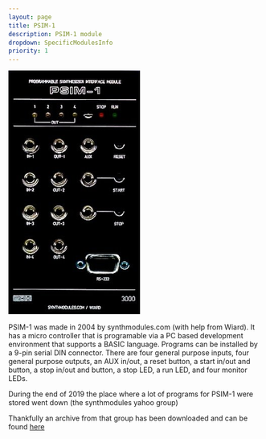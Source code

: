 ```yaml
---
layout: page
title: PSIM-1
description: PSIM-1 module
dropdown: SpecificModulesInfo
priority: 1
---
```





![PSIM-1](https://raw.githubusercontent.com/FracModular/fracmodular.github.io/master/assets/img/psim.jpg)


PSIM-1 was made in 2004 by synthmodules.com (with help from Wiard).
It has a micro controller that is programable via a PC based development
environment that supports a BASIC language. Programs can be installed
by a 9-pin serial DIN connector. There are four general purpose inputs,
four general purpose outputs, an AUX in/out, a reset button, a start in/out
and button, a stop in/out and button, a stop LED, a run LED, and four
monitor LEDs.

During the end of 2019 the place where a lot of programs for PSIM-1 were stored went down
(the synthmodules yahoo group)

Thankfully an archive from that group has been downloaded and can be found [here](https://github.com/FracModular/PSIM-1-related)
